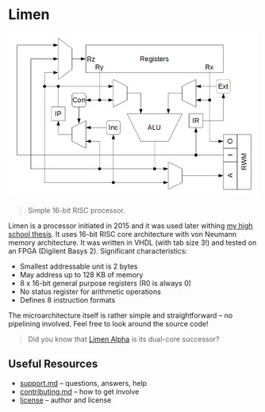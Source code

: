# Limen

![Limen pipeline](img/pipeline.png)

> Simple 16-bit RISC processor.

Limen is a processor initiated in 2015 and it was used later withing [my high school thesis](https://github.com/dominiksalvet/high-school-thesis). It uses 16-bit RISC core architecture with von Neumann memory architecture. It was written in VHDL (with tab size 3!) and tested on an FPGA (Digilent Basys 2). Significant characteristics:

* Smallest addressable unit is 2 bytes
* May address up to 128 KB of memory
* 8 x 16-bit general purpose registers (R0 is always 0)
* No status register for arithmetic operations
* Defines 8 instruction formats

The microarchitecture itself is rather simple and straightforward – no pipelining involved. Feel free to look around the source code!

> Did you know that [Limen Alpha](https://github.com/dominiksalvet/limen_alpha) is its dual-core successor?

## Useful Resources

* [support.md](support.md) – questions, answers, help
* [contributing.md](contributing.md) – how to get involve
* [license](license) – author and license

